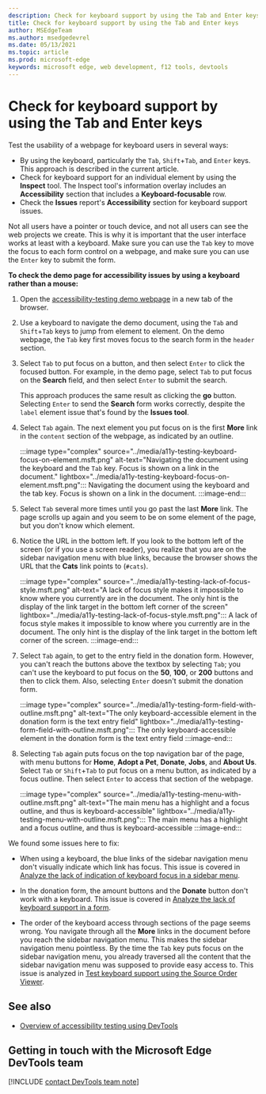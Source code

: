 ```yaml
---
description: Check for keyboard support by using the Tab and Enter keys.
title: Check for keyboard support by using the Tab and Enter keys
author: MSEdgeTeam
ms.author: msedgedevrel
ms.date: 05/13/2021
ms.topic: article
ms.prod: microsoft-edge
keywords: microsoft edge, web development, f12 tools, devtools
---
```

# Check for keyboard support by using the Tab and Enter keys

Test the usability of a webpage for keyboard users in several ways:
*  By using the keyboard, particularly the `Tab`, `Shift`+`Tab`, and `Enter` keys.  This approach is described in the current article.
*  Check for keyboard support for an individual element by using the **Inspect** tool.  The Inspect tool's information overlay includes an **Accessibility** section that includes a **Keyboard-focusable** row.  
*  Check the **Issues** report's **Accessibility** section for keyboard support issues.

Not all users have a pointer or touch device, and not all users can see the web projects we create.  This is why it is important that the user interface works at least with a keyboard.  Make sure you can use the `Tab` key to move the focus to each form control on a webpage, and make sure you can use the `Enter` key to submit the form.

**To check the demo page for accessibility issues by using a keyboard rather than a mouse:**

1.  Open the [accessibility-testing demo webpage][DevToolsA11yErrorsDemopage] in a new tab of the browser.

1.  Use a keyboard to navigate the demo document, using the `Tab` and `Shift`+`Tab` keys to jump from element to element.  On the demo webpage, the `Tab` key first moves focus to the search form in the `header` section.

1.  Select `Tab` to put focus on a button, and then select `Enter` to click the focused button.  For example, in the demo page, select `Tab` to put focus on the **Search** field, and then select `Enter` to submit the search.

    This approach produces the same result as clicking the **go** button.  Selecting `Enter` to send the **Search** form works correctly, despite the `label` element issue that's found by the **Issues tool**.

1.  Select `Tab` again.  The next element you put focus on is the first **More** link in the `content` section of the webpage, as indicated by an outline.
    
    :::image type="complex" source="../media/a11y-testing-keyboard-focus-on-element.msft.png" alt-text="Navigating the document using the keyboard and the `Tab` key. Focus is shown on a link in the document." lightbox="../media/a11y-testing-keyboard-focus-on-element.msft.png":::
        Navigating the document using the keyboard and the tab key. Focus is shown on a link in the document.
    :::image-end:::
    
1.  Select `Tab` several more times until you go past the last **More** link.  The page scrolls up again and you seem to be on some element of the page, but you don't know which element.

1.  Notice the URL in the bottom left.  If you look to the bottom left of the screen (or if you use a screen reader), you realize that you are on the sidebar navigation menu with blue links, because the browser shows the URL that the **Cats** link points to (`#cats`).

    :::image type="complex" source="../media/a11y-testing-lack-of-focus-style.msft.png" alt-text="A lack of focus style makes it impossible to know where you currently are in the document. The only hint is the display of the link target in the bottom left corner of the screen" lightbox="../media/a11y-testing-lack-of-focus-style.msft.png":::
        A lack of focus style makes it impossible to know where you currently are in the document. The only hint is the display of the link target in the bottom left corner of the screen.
    :::image-end:::

1.  Select `Tab` again, to get to the entry field in the donation form.  However, you can't reach the buttons above the textbox by selecting `Tab`; you can't use the keyboard to put focus on the **50**, **100**, or **200** buttons and then to click them.  Also, selecting `Enter` doesn't submit the donation form.

    :::image type="complex" source="../media/a11y-testing-form-field-with-outline.msft.png" alt-text="The only keyboard-accessible element in the donation form is the text entry field" lightbox="../media/a11y-testing-form-field-with-outline.msft.png":::
        The only keyboard-accessible element in the donation form is the text entry field
    :::image-end:::
    
1.  Selecting `Tab` again puts focus on the top navigation bar of the page, with menu buttons for **Home**, **Adopt a Pet**, **Donate**, **Jobs**, and **About Us**.  Select `Tab` or `Shift`+`Tab` to put focus on a menu button, as indicated by a focus outline.  Then select `Enter` to access that section of the webpage.

    :::image type="complex" source="../media/a11y-testing-menu-with-outline.msft.png" alt-text="The main menu has a highlight and a focus outline, and thus is keyboard-accessible" lightbox="../media/a11y-testing-menu-with-outline.msft.png":::
        The main menu has a highlight and a focus outline, and thus is keyboard-accessible
    :::image-end:::
    
We found some issues here to fix:

*  When using a keyboard, the blue links of the sidebar navigation menu don't visually indicate which link has focus.  This issue is covered in [Analyze the lack of indication of keyboard focus in a sidebar menu](test-analyze-no-focus-indicator.md).

*  In the donation form, the amount buttons and the **Donate** button don't work with a keyboard.  This issue is covered in [Analyze the lack of keyboard support in a form](test-analyze-no-keyboard-support.md).

*  The order of the keyboard access through sections of the page seems wrong.  You navigate through all the **More** links in the document before you reach the sidebar navigation menu.  This makes the sidebar navigation menu pointless.  By the time the `Tab` key puts focus on the sidebar navigation menu, you already traversed all the content that the sidebar navigation menu was supposed to provide easy access to.  This issue is analyzed in [Test keyboard support using the Source Order Viewer](test-tab-key-source-order-viewer.md).


## See also

*  [Overview of accessibility testing using DevTools](accessibility-testing-in-devtools.md)


## Getting in touch with the Microsoft Edge DevTools team  

[!INCLUDE [contact DevTools team note](../includes/contact-devtools-team-note.md)]  


<!-- links -->
[DevToolsA11yErrorsDemopage]: https://microsoftedge.github.io/DevToolsSamples/a11y-testing/page-with-errors.html "Accessibility-testing demo webpage | GitHub"
